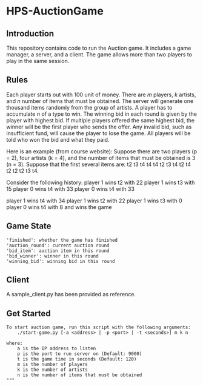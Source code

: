 # HPS-AuctionGame
## Introduction
This repository contains code to run the Auction game. It includes a game manager, a server, and a client. The game allows more than two players to play in the same session.

## Rules
Each player starts out with 100 unit of money. There are <i>m</i> players, <i>k</i> artists, and <i>n</i> number of items that must be obtained. The server will generate one thousand items randomly from the group of artists. A player has to accumulate <i>n</i> of a type to win. The winning bid in each round is given by the player with highest bid. If multiple players offered the same highest bid, the winner will be the first player who sends the offer. Any invalid bid, such as insufficient fund, will cause the player to lose the game. All players will be told who won the bid and what they paid.

Here is an example (from course website):
Suppose there are two players (p = 2), four artists (k = 4), and the number of items that must be obtained is 3 (n = 3). 
Suppose that the first several items are: t2 t3 t4 t4 t4 t2 t3 t4 t2 t4 t2 t2 t2 t3 t4.

Consider the following history: 
player 1 wins t2 with 22 
player 1 wins t3 with 15 
player 0 wins t4 with 33 
player 0 wins t4 with 33

player 1 wins t4 with 34 
player 1 wins t2 with 22 
player 1 wins t3 with 0 
player 0 wins t4 with 8 and wins the game


## Game State
```
'finished': whether the game has finished
'auction_round': current auction round
'bid_item': auction item in this round
'bid_winner': winner in this round
'winning_bid': winning bid in this round
```

## Client
A sample_client.py has been provided as reference.

## Get Started
```
To start auction game, run this script with the following arguments:
    ./start-game.py [-a <address> | -p <port> | -t <seconds>] m k n
    
where:
    a is the IP address to listen
    p is the port to run server on (Default: 9000)
    t is the game time in seconds (Default: 120)
    m is the number of players
    k is the number of artists
    n is the number of items that must be obtained
"""
```


